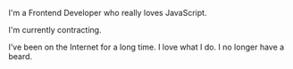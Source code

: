 I'm a Frontend Developer who really loves JavaScript.

I'm currently contracting.

I’ve been on the Internet for a long time. I love what I do. I no longer have a beard.
